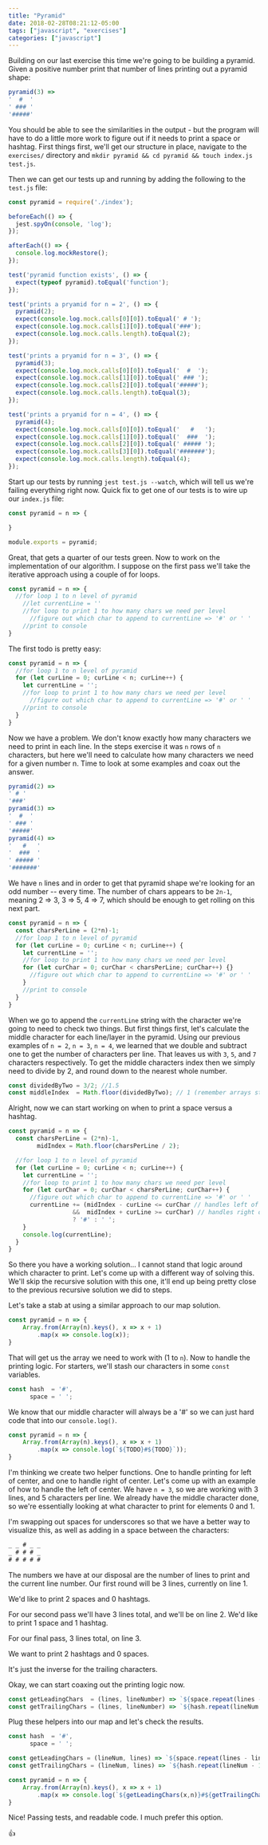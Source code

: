 ```yaml
---
title: "Pyramid"
date: 2018-02-28T08:21:12-05:00
tags: ["javascript", "exercises"]
categories: ["javascript"]
---
```


Building on our last exercise this time we're going to be building a pyramid.
Given a positive number print that number of lines printing out a pyramid shape:
```javascript
pyramid(3) => 
'  #  '
' ### '
'#####'
```

You should be able to see the similarities in the output - but the program will have to do a little more work to figure out if it needs to print a space or hashtag.
First things first, we'll get our structure in place, navigate to the `exercises/` directory and `mkdir pyramid && cd pyramid && touch index.js test.js`.

Then we can get our tests up and running by adding the following to the `test.js` file:
```javascript
const pyramid = require('./index');

beforeEach(() => {
  jest.spyOn(console, 'log');
});

afterEach(() => {
  console.log.mockRestore();
});

test('pyramid function exists', () => {
  expect(typeof pyramid).toEqual('function');
});

test('prints a pryamid for n = 2', () => {
  pyramid(2);
  expect(console.log.mock.calls[0][0]).toEqual(' # ');
  expect(console.log.mock.calls[1][0]).toEqual('###');
  expect(console.log.mock.calls.length).toEqual(2);
});

test('prints a pryamid for n = 3', () => {
  pyramid(3);
  expect(console.log.mock.calls[0][0]).toEqual('  #  ');
  expect(console.log.mock.calls[1][0]).toEqual(' ### ');
  expect(console.log.mock.calls[2][0]).toEqual('#####');
  expect(console.log.mock.calls.length).toEqual(3);
});

test('prints a pryamid for n = 4', () => {
  pyramid(4);
  expect(console.log.mock.calls[0][0]).toEqual('   #   ');
  expect(console.log.mock.calls[1][0]).toEqual('  ###  ');
  expect(console.log.mock.calls[2][0]).toEqual(' ##### ');
  expect(console.log.mock.calls[3][0]).toEqual('#######');
  expect(console.log.mock.calls.length).toEqual(4);
});
```

Start up our tests by running `jest test.js --watch`, which will tell us we're failing everything right now.
Quick fix to get one of our tests is to wire up our `index.js` file:
```javascript
const pyramid = n => {

}

module.exports = pyramid;
```

Great, that gets a quarter of our tests green.  Now to work on the implementation of our algorithm. 
I suppose on the first pass we'll take the iterative approach using a couple of for loops.
```javascript
const pyramid = n => {
  //for loop 1 to n level of pyramid
    //let currentLine = ''
    //for loop to print 1 to how many chars we need per level
      //figure out which char to append to currentLine => '#' or ' '
    //print to console
}
```

The first todo is pretty easy:
```javascript
const pyramid = n => {
  //for loop 1 to n level of pyramid
  for (let curLine = 0; curLine < n; curLine++) {
    let currentLine = '';
    //for loop to print 1 to how many chars we need per level
      //figure out which char to append to currentLine => '#' or ' '
    //print to console
  }
}
```

Now we have a problem. We don't know exactly how many characters we need to print in each line.
In the steps exercise it was `n` rows of `n` characters, but here we'll need to calculate how many characters we need for a given number n.  Time to look at some examples and coax out the answer.
```javascript
pyramid(2) => 
' # '
'###'
pyramid(3) => 
'  #  '
' ### '
'#####'
pyramid(4) => 
'   #   '
'  ###  '
' ##### '
'#######'
```
We have `n` lines and in order to get that pyramid shape we're looking for an odd number -- every time.
The number of chars appears to be `2n-1`, meaning 2 => 3, 3 => 5, 4 => 7, which should be enough to get rolling on this next part.
```javascript
const pyramid = n => {
  const charsPerLine = (2*n)-1;
  //for loop 1 to n level of pyramid
  for (let curLine = 0; curLine < n; curLine++) {
    let currentLine = '';
    //for loop to print 1 to how many chars we need per level
    for (let curChar = 0; curChar < charsPerLine; curChar++) {}
      //figure out which char to append to currentLine => '#' or ' '
    }
    //print to console
  }
}
```

When we go to append the `currentLine` string with the character we're going to need to check two things.
But first things first, let's calculate the middle character for each line/layer in the pyramid.
Using our previous examples of `n = 2`, `n = 3`, `n = 4`, we learned that we double and subtract one to get the number of characters per line.  That leaves us with `3`, `5`, and `7` characters respectively.
To get the middle characters index then we simply need to divide by 2, and round down to the nearest whole number.
```javascript
const dividedByTwo = 3/2; //1.5
const middleIndex  = Math.floor(dividedByTwo); // 1 (remember arrays start at 0)
```
Alright, now we can start working on when to print a space versus a hashtag.
```javascript
const pyramid = n => {
  const charsPerLine = (2*n)-1,
        midIndex = Math.floor(charsPerLine / 2);

  //for loop 1 to n level of pyramid
  for (let curLine = 0; curLine < n; curLine++) {
    let currentLine = '';
    //for loop to print 1 to how many chars we need per level
    for (let curChar = 0; curChar < charsPerLine; curChar++) {
      //figure out which char to append to currentLine => '#' or ' '
      currentLine += (midIndex - curLine <= curChar // handles left of the middle
                  &&  midIndex + curLine >= curChar) // handles right of the middle
                  ? '#' : ' ';
    }
    console.log(currentLine);
  }
}
```
So there you have a working solution... I cannot stand that logic around which character to print.
Let's come up with a different way of solving this.  We'll skip the recursive solution with this one, it'll end up being pretty close to the previous recursive solution we did to steps.

Let's take a stab at using a similar approach to our map solution.
```javascript
const pyramid = n => {
    Array.from(Array(n).keys(), x => x + 1)
        .map(x => console.log(x));
}
```
That will get us the array we need to work with (1 to `n`).  Now to handle the printing logic.
For starters, we'll stash our characters in some `const` variables.
```javascript
const hash  = '#',
      space = ' ';
```
We know that our middle character will always be a '#' so we can just hard code that into our `console.log()`.
```javascript
const pyramid = n => {
    Array.from(Array(n).keys(), x => x + 1)
        .map(x => console.log(`${TODO}#${TODO}`));
}
```
I'm thinking we create two helper functions.  One to handle printing for left of center, and one to handle right of center.
Let's come up with an example of how to handle the left of center.  We have `n = 3`, so we are working with 3 lines, and 5 characters per line.
We already have the middle character done, so we're essentially looking at what character to print for elements 0 and 1.

I'm swapping out spaces for underscores so that we have a better way to visualize this, as well as adding in a space between the characters:
```javascript
_ _ # _ _
_ # # # _
# # # # #
```
The numbers we have at our disposal are the number of lines to print and the current line number.
Our first round will be 3 lines, currently on line 1.

We'd like to print 2 spaces and 0 hashtags.

For our second pass we'll have 3 lines total, and we'll be on line 2.
We'd like to print 1 space and 1 hashtag.

For our final pass, 3 lines total, on line 3.

We want to print 2 hashtags and 0 spaces.

It's just the inverse for the trailing characters.

Okay, we can start coaxing out the printing logic now.
```javascript
const getLeadingChars  = (lines, lineNumber) => `${space.repeat(lines - lineNum)}${hash.repeat(lineNum - 1)}`;
const getTrailingChars = (lines, lineNumber) => `${hash.repeat(lineNum - 1)}${space.repeat(lines - lineNum)}`;
```
Plug these helpers into our map and let's check the results.
```javascript
const hash  = '#',
      space = ' ';

const getLeadingChars = (lineNum, lines) => `${space.repeat(lines - lineNum)}${hash.repeat(lineNum - 1)}`;
const getTrailingChars = (lineNum, lines) => `${hash.repeat(lineNum - 1)}${space.repeat(lines - lineNum)}`;

const pyramid = n => {
    Array.from(Array(n).keys(), x => x + 1)
        .map(x => console.log(`${getLeadingChars(x,n)}#${getTrailingChars(x,n)}`));
}
```

Nice!  Passing tests, and readable code.  I much prefer this option.

:thumbsup: